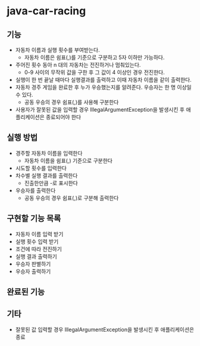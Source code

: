 # java-car-racing

## 기능
- 자동차 이름과 실행 횟수를 부여받는다.
    - 자동차 이름은 쉼표(,)를 기준으로 구분하고 5자 이하만 가능하다.
- 주어진 횟수 동아 n 대의 자동차는 전진하거나 멈춰있는다.
    - 0-9 사이의 무작위 값을 구한 후 그 값이 4 이상인 경우 전진한다.
- 실행이 한 번 끝날 때마다 실행결과를 출력하고 이때 자동차 이름을 같이 출력한다.
- 자동차 경주 게임을 완료한 후 누가 우승했는지를 알려준다. 우승자는 한 명 이상일 수 있다.
    - 공동 우승의 경우 쉼표(,)를 사용해 구분한다
- 사용자가 잘못된 값을 입력할 경우 IllegalArgumentException을 발생시킨 후 애플리케이션은 종료되어야 한다

## 실행 방법
- 경주할 자동차 이름을 입력한다
    - 자동차 이름을 쉼표(,) 기준으로 구분한다
- 시도할 횟수를 입력한다
- 차수별 실행 결과를 출력한다
    - 진출한만큼 -로 표시한다
- 우승자를 출력한다
    - 공동 우승의 경우 쉼표(,)로 구분해 출력한다

## 구현할 기능 목록
- 자동차 이름 입력 받기
- 실행 횟수 입력 받기
- 조건에 따라 전진하기
- 실행 결과 출력하기
- 우승자 판별하기
- 우승자 출력하기

## 완료된 기능

## 기타
- 잘못된 값 입력할 경우 IllegalArgumentException을 발생시킨 후 애플리케이션은 종료
